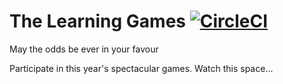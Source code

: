# The Learning Games [![CircleCI](https://circleci.com/gh/bidwall/the-learning-games.svg?style=shield)](https://circleci.com/gh/bidwall/the-learning-games)
May the odds be ever in your favour

Participate in this year's spectacular games. Watch this space...
